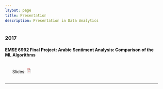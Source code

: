 ```yaml
---
layout: page
title: Presentation
description: Presentation in Data Analytics
---
```



###  2017

#### EMSE 6992 Final Project: Arabic Sentiment Analysis: Comparison of the ML Algorithms
<br/>&nbsp; &nbsp; &nbsp; Slides:
[![pdf](icons16/pdf-icon.png)]()<br/>
&nbsp; &nbsp; &nbsp; 

---




